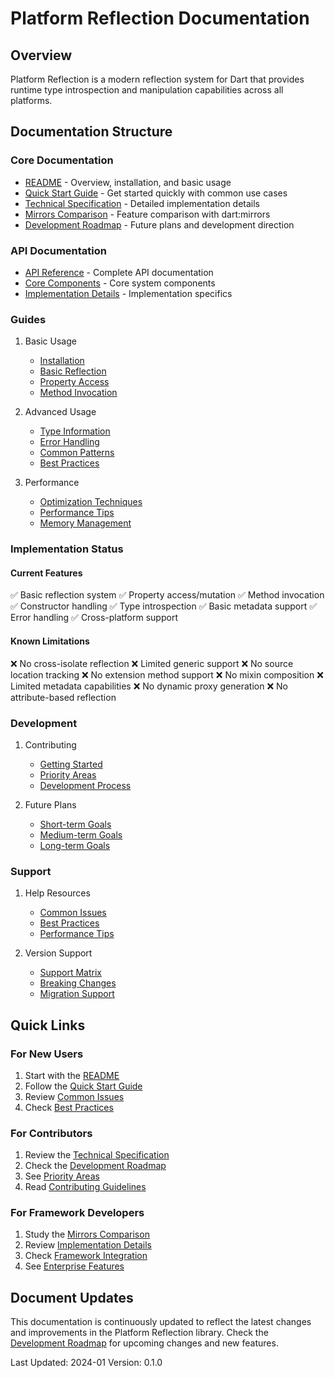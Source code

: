# Platform Reflection Documentation

## Overview
Platform Reflection is a modern reflection system for Dart that provides runtime type introspection and manipulation capabilities across all platforms.

## Documentation Structure

### Core Documentation
- [README](../README.md) - Overview, installation, and basic usage
- [Quick Start Guide](quick_start.md) - Get started quickly with common use cases
- [Technical Specification](technical_specification.md) - Detailed implementation details
- [Mirrors Comparison](mirrors_comparison.md) - Feature comparison with dart:mirrors
- [Development Roadmap](roadmap.md) - Future plans and development direction

### API Documentation
- [API Reference](../README.md#api-reference) - Complete API documentation
- [Core Components](technical_specification.md#core-components) - Core system components
- [Implementation Details](technical_specification.md#implementation-details) - Implementation specifics

### Guides
1. Basic Usage
   - [Installation](../README.md#installation)
   - [Basic Reflection](quick_start.md#basic-usage)
   - [Property Access](quick_start.md#2-property-access)
   - [Method Invocation](quick_start.md#3-method-invocation)

2. Advanced Usage
   - [Type Information](quick_start.md#5-type-information)
   - [Error Handling](quick_start.md#6-error-handling)
   - [Common Patterns](quick_start.md#common-patterns)
   - [Best Practices](quick_start.md#best-practices)

3. Performance
   - [Optimization Techniques](technical_specification.md#performance-optimizations)
   - [Performance Tips](quick_start.md#performance-tips)
   - [Memory Management](technical_specification.md#memory-management)

### Implementation Status

#### Current Features
✅ Basic reflection system
✅ Property access/mutation
✅ Method invocation
✅ Constructor handling
✅ Type introspection
✅ Basic metadata support
✅ Error handling
✅ Cross-platform support

#### Known Limitations
❌ No cross-isolate reflection
❌ Limited generic support
❌ No source location tracking
❌ No extension method support
❌ No mixin composition
❌ Limited metadata capabilities
❌ No dynamic proxy generation
❌ No attribute-based reflection

### Development

1. Contributing
   - [Getting Started](roadmap.md#getting-started)
   - [Priority Areas](roadmap.md#priority-areas)
   - [Development Process](roadmap.md#development-process)

2. Future Plans
   - [Short-term Goals](roadmap.md#short-term-goals-v020)
   - [Medium-term Goals](roadmap.md#medium-term-goals-v030)
   - [Long-term Goals](roadmap.md#long-term-goals-v100)

### Support

1. Help Resources
   - [Common Issues](quick_start.md#common-issues)
   - [Best Practices](quick_start.md#best-practices)
   - [Performance Tips](quick_start.md#performance-tips)

2. Version Support
   - [Support Matrix](roadmap.md#version-support-matrix)
   - [Breaking Changes](roadmap.md#breaking-changes)
   - [Migration Support](roadmap.md#migration-support)

## Quick Links

### For New Users
1. Start with the [README](../README.md)
2. Follow the [Quick Start Guide](quick_start.md)
3. Review [Common Issues](quick_start.md#common-issues)
4. Check [Best Practices](quick_start.md#best-practices)

### For Contributors
1. Review the [Technical Specification](technical_specification.md)
2. Check the [Development Roadmap](roadmap.md)
3. See [Priority Areas](roadmap.md#priority-areas)
4. Read [Contributing Guidelines](../CONTRIBUTING.md)

### For Framework Developers
1. Study the [Mirrors Comparison](mirrors_comparison.md)
2. Review [Implementation Details](technical_specification.md#implementation-details)
3. Check [Framework Integration](roadmap.md#framework-integration)
4. See [Enterprise Features](roadmap.md#enterprise-features)

## Document Updates

This documentation is continuously updated to reflect the latest changes and improvements in the Platform Reflection library. Check the [Development Roadmap](roadmap.md) for upcoming changes and new features.

Last Updated: 2024-01
Version: 0.1.0
